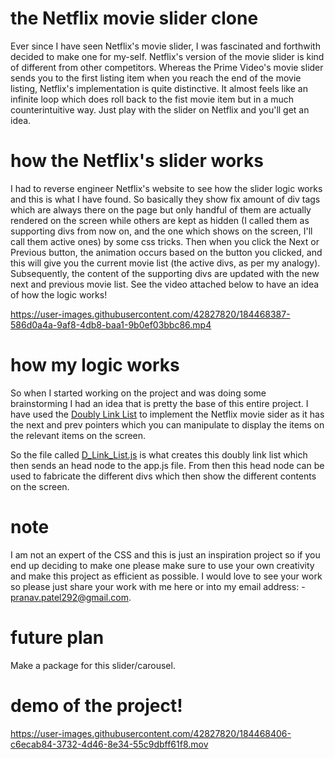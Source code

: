 # the Netflix movie slider clone

Ever since I have seen Netflix's movie slider, I was fascinated and forthwith decided to make one for my-self. Netflix's version of the movie slider is kind of different from other competitors. Whereas the Prime Video's movie slider sends you to the first listing item when you reach the end of the movie listing, Netflix's implementation is quite distinctive. It almost feels like an infinite loop which does roll back to the fist movie item but in a much counterintuitive way. Just play with the slider on Netflix and you'll get an idea.


# how the Netflix's slider works

I had to reverse engineer Netflix's website to see how the slider logic works and this is what I have found. So basically they show fix amount of div tags which are always there on the page but only handful of them are actually rendered on the screen while others are kept as hidden (I called them as supporting divs from now on, and the one which shows on the screen, I'll call them active ones) by some css tricks. Then when you click the Next or Previous button, the animation occurs based on the button you clicked, and this will give you the current movie list (the active divs, as per my analogy). Subsequently, the content of the supporting divs are updated with the new next and previous movie list. See the video attached below to have an idea of how the logic works!


https://user-images.githubusercontent.com/42827820/184468387-586d0a4a-9af8-4db8-baa1-9b0ef03bbc86.mp4


# how my logic works

So when I started working on the project and was doing some brainstorming I had an idea that is pretty the base of this entire project. I have used the [Doubly Link List](https://www.geeksforgeeks.org/doubly-linked-list/) to implement the Netflix movie sider as it has the next and prev pointers which you can manipulate to display the items on the relevant items on the screen.

So the file called [D_Link_List.js](https://github.com/PranavPatel292/NetflixMovieSlider/blob/main/src/D_LinkList.js) is what creates this doubly link list which then sends an head node to the app.js file. From then this head node can be used to fabricate the different divs which then show the different contents on the screen. 

# note

I am not an expert of the CSS and this is just an inspiration project so if you end up deciding to make one please make sure to use your own creativity and make this project as efficient as possible. I would love to see your work so please just share your work with me here or into my email address: - pranav.patel292@gmail.com. 

# future plan

Make a package for this slider/carousel. 

# demo of the project!

https://user-images.githubusercontent.com/42827820/184468406-c6ecab84-3732-4d46-8e34-55c9dbff61f8.mov
